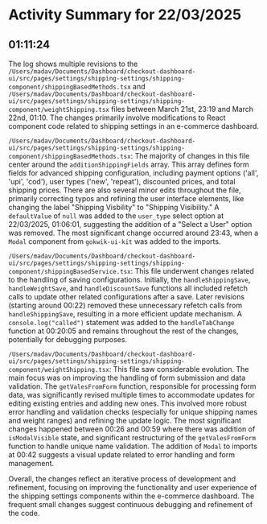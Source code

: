 # Activity Summary for 22/03/2025

## 01:11:24
The log shows multiple revisions to the `/Users/madav/Documents/Dashboard/checkout-dashboard-ui/src/pages/settings/shipping-settings/shipping-component/shippingBasedMethods.tsx` and `/Users/madav/Documents/Dashboard/checkout-dashboard-ui/src/pages/settings/shipping-settings/shipping-component/weightShipping.tsx` files between March 21st, 23:19 and March 22nd, 01:10.  The changes primarily involve modifications to React component code related to shipping settings in an e-commerce dashboard.


`/Users/madav/Documents/Dashboard/checkout-dashboard-ui/src/pages/settings/shipping-settings/shipping-component/shippingBasedMethods.tsx`:  The majority of changes in this file center around the `additionShippingFields` array.  This array defines form fields for advanced shipping configuration, including payment options ('all', 'upi', 'cod'), user types ('new', 'repeat'), discounted prices, and total shipping prices.  There are also several minor edits throughout the file, primarily correcting typos and refining the user interface elements, like changing the label "Shipping Visbility" to "Shipping Visibility."  A `defaultValue` of `null` was added to the `user_type` select option at 22/03/2025, 01:06:01, suggesting the addition of a "Select a User" option was removed. The most significant change occurred around 23:43, when a `Modal` component from `gokwik-ui-kit` was added to the imports.


`/Users/madav/Documents/Dashboard/checkout-dashboard-ui/src/pages/settings/shipping-settings/shipping-component/shippingBasedService.tsx`: This file underwent changes related to the handling of saving configurations.  Initially, the `handleShippingSave`, `handleWeightSave`, and `handleDiscountSave` functions all included refetch calls to update other related configurations after a save. Later revisions (starting around 00:22) removed these unnecessary refetch calls from `handleShippingSave`, resulting in a more efficient update mechanism. A `console.log("called")` statement was added to the `handleTabChange` function at 00:20:05 and remains throughout the rest of the changes, potentially for debugging purposes.


`/Users/madav/Documents/Dashboard/checkout-dashboard-ui/src/pages/settings/shipping-settings/shipping-component/weightShipping.tsx`: This file saw considerable evolution.  The main focus was on improving the handling of form submission and data validation.  The `getValesFromForm` function, responsible for processing form data, was significantly revised multiple times to accommodate updates for editing existing entries and adding new ones. This involved more robust error handling and validation checks (especially for unique shipping names and weight ranges) and refining the update logic.   The most significant changes happened between 00:26 and 00:59 where there was addition of `isModalVisible` state, and significant restructuring of the `getValesFromForm` function to handle unique name validation.  The addition of `Modal` to imports at 00:42 suggests a visual update related to error handling and form management.

Overall, the changes reflect an iterative process of development and refinement, focusing on improving the functionality and user experience of the shipping settings components within the e-commerce dashboard.  The frequent small changes suggest continuous debugging and refinement of the code.
